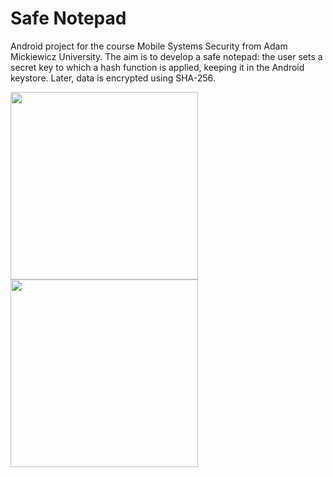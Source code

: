 # Safe Notepad

Android project for the course Mobile Systems Security from Adam Mickiewicz University. The aim is to develop a safe notepad: the user sets a secret key to which a hash function is applied, keeping it in the Android keystore. Later, data is encrypted using SHA-256.

<img src="https://github.com/user-attachments/assets/76b317dc-d32d-4264-95c9-73a095975897" width="300">

<img src="https://github.com/user-attachments/assets/b88665a4-6765-4205-9fa7-6663804e006d" width="300">


